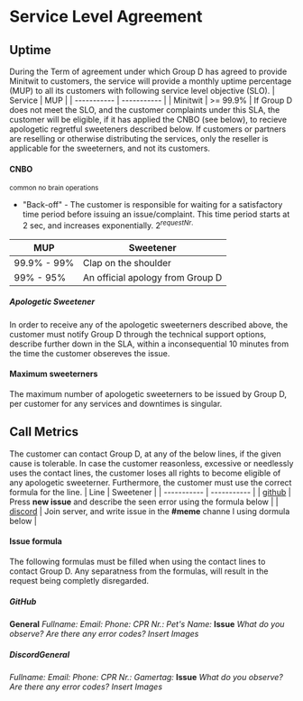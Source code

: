 # Service Level Agreement
## Uptime
During the Term of agreement under which Group D has agreed to provide Minitwit to customers, the service will provide a monthly uptime percentage (MUP) to all its customers with following service level objective (SLO).
| Service     | MUP         |
| ----------- | ----------- |
| Minitwit    | >= 99.9%    |
If Group D does not meet the SLO, and the customer complaints under this SLA, the customer will be eligible, if it has applied the CNBO (see below), to recieve apologetic regretful sweeteners described below. If customers or partners are reselling or otherwise distributing the services, only the reseller is applicable for the sweeterners, and not its customers.
#### CNBO
<sub>common no brain operations</sub>
* "Back-off" - The customer is responsible for waiting for a satisfactory time period before issuing an issue/complaint. This time period starts at 2 sec, and increases exponentially. $2^{requestNr.}$

| MUP         | Sweetener   |
| ----------- | ----------- |
| 99.9% - 99% | Clap on the shoulder  |
| 99% - 95% | An official apology from Group D  |

##### Apologetic Sweetener
In order to receive any of the apologetic sweeterners described above, the customer must notify Group D through the technical support options, describe further down in the SLA, within a inconsequential 10 minutes from the time the customer obsereves the issue.

#### Maximum sweeterners
The maximum number of apologetic sweeterners to be issued by Group D, per customer for any services and downtimes is singular.

## Call Metrics
The customer can contact Group D, at any of the below lines, if the given cause is tolerable. In case the customer reasonless, excessive or needlessly uses the contact lines, the customer loses all rights to become eligible of any apologetic sweeterner. Furthermore, the customer must use the correct formula for the line.
| Line         | Sweetener   |
| ----------- | ----------- |
| [github](https://github.com/DevelOpsITU/MiniTwit/issues) | Press <b>new issue</b> and describe the seen error using the formula below |
| [discord]() | Join server, and write issue in the <b>#meme</b> channe l using dormula below  |

#### Issue formula
The following formulas must be filled when using the contact lines to contact Group D. Any separatness from the formulas, will result in the request being completly disregarded.
##### GitHub
<b>General</b>
<i>Fullname: </i>
<i>Email: </i>
<i>Phone: </i>
<i>CPR Nr.: </i>
<i>Pet's Name: </i>
<b>Issue</b>
<i>What do you observe?</i>
<i>Are there any error codes?</i>
<i>Insert Images</i>

##### Discord<b>General</b>
<i>Fullname: </i>
<i>Email: </i>
<i>Phone: </i>
<i>CPR Nr.: </i>
<i>Gamertag: </i>
<b>Issue</b>
<i>What do you observe?</i>
<i>Are there any error codes?</i>
<i>Insert Images</i>



